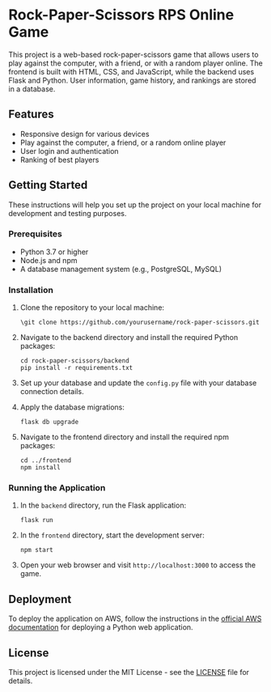 # Rock-Paper-Scissors RPS Online Game

This project is a web-based rock-paper-scissors game that allows users to play against the computer, with a friend, or with a random player online. The frontend is built with HTML, CSS, and JavaScript, while the backend uses Flask and Python. User information, game history, and rankings are stored in a database.

## Features

- Responsive design for various devices
- Play against the computer, a friend, or a random online player
- User login and authentication
- Ranking of best players

## Getting Started

These instructions will help you set up the project on your local machine for development and testing purposes.

### Prerequisites

- Python 3.7 or higher
- Node.js and npm
- A database management system (e.g., PostgreSQL, MySQL)

### Installation

1. Clone the repository to your local machine:
    ```
    \git clone https://github.com/yourusername/rock-paper-scissors.git
    ```

2. Navigate to the backend directory and install the required Python packages:
    ```
    cd rock-paper-scissors/backend
    pip install -r requirements.txt
    ```

3. Set up your database and update the `config.py` file with your database connection details.

4. Apply the database migrations:
    ```
    flask db upgrade
    ```

5. Navigate to the frontend directory and install the required npm packages:
    ```
    cd ../frontend
    npm install
    ```

### Running the Application

1. In the `backend` directory, run the Flask application:
    ```
    flask run
    ```

2. In the `frontend` directory, start the development server:
    ```
    npm start
    ```

3. Open your web browser and visit `http://localhost:3000` to access the game.

## Deployment

To deploy the application on AWS, follow the instructions in the [official AWS documentation](https://aws.amazon.com/getting-started/hands-on/deploy-python-application/) for deploying a Python web application.

## License

This project is licensed under the MIT License - see the [LICENSE](LICENSE) file for details.
